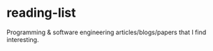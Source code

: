# reading-list
Programming &amp; software engineering articles/blogs/papers that I find interesting.
